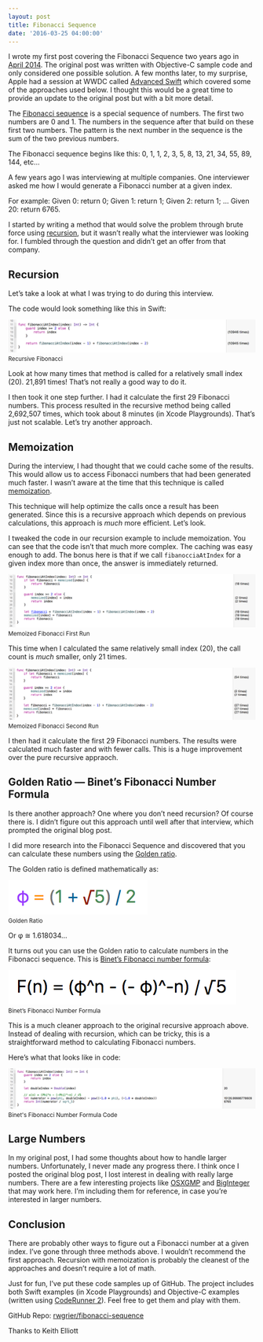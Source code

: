```yaml
---
layout: post
title: Fibonacci Sequence
date: '2016-03-25 04:00:00'
---
```


I wrote my first post covering the Fibonacci Sequence two years ago in [April 2014](/2014/04/09/fibonacci-sequence/). The original post was written with Objective-C sample code and only considered one possible solution. A few months later, to my surprise, Apple had a session at WWDC called [Advanced Swift](https://developer.apple.com/videos/play/wwdc2014/404/) which covered some of the approaches used below. I thought this would be a great time to provide an update to the original post but with a bit more detail.

The [Fibonacci sequence](http://en.wikipedia.org/wiki/Fibonacci_number) is a special sequence of numbers. The first two numbers are 0 and 1. The numbers in the sequence after that build on these first two numbers. The pattern is the next number in the sequence is the sum of the two previous numbers.

The Fibonacci sequence begins like this: 0, 1, 1, 2, 3, 5, 8, 13, 21, 34, 55, 89, 144, etc…

A few years ago I was interviewing at multiple companies. One interviewer asked me how I would generate a Fibonacci number at a given index.

For example: Given 0: return 0; Given 1: return 1; Given 2: return 1; … Given 20: return 6765.

I started by writing a method that would solve the problem through brute force using [recursion](http://en.wikipedia.org/wiki/Recursion), but it wasn’t really what the interviewer was looking for. I fumbled through the question and didn’t get an offer from that company.

## **Recursion**

Let’s take a look at what I was trying to do during this interview.

The code would look something like this in Swift:

<div class="py-3">
	<div class="card shadow-sm">
		<img class="img-fluid" src="/public/images/2016/fibonacci-sequence-2/recursion.png">
		<div class="card-body mx-auto">
			<small>Recursive Fibonacci</small>
		</div>
	</div>
</div>

Look at how many times that method is called for a relatively small index (20). 21,891 times! That’s not really a good way to do it.

I then took it one step further. I had it calculate the first 29 Fibonacci numbers. This process resulted in the recursive method being called 2,692,507 times, which took about 8 minutes (in Xcode Playgrounds). That’s just not scalable. Let’s try another approach.

## Memoization

During the interview, I had thought that we could cache some of the results. This would allow us to access Fibonacci numbers that had been generated much faster. I wasn’t aware at the time that this technique is called [memoization](https://en.wikipedia.org/wiki/Memoization).

This technique will help optimize the calls once a result has been generated. Since this is a recursive approach which depends on previous calculations, this approach is _much_ more efficient. Let’s look.

I tweaked the code in our recursion example to include memoization. You can see that the code isn’t that much more complex. The caching was easy enough to add. The bonus here is that if we call `fibanocciaAtIndex` for a given index more than once, the answer is immediately returned.

<div class="py-3">
	<div class="card shadow-sm">
		<img class="img-fluid" src="/public/images/2016/fibonacci-sequence-2/memoized-1.png">
		<div class="card-body mx-auto">
			<small>Memoized Fibonacci First Run</small>
		</div>
	</div>
</div>

This time when I calculated the same relatively small index (20), the call count is _much_ smaller, only 21 times.

<div class="py-3">
	<div class="card shadow-sm">
		<img class="img-fluid" src="/public/images/2016/fibonacci-sequence-2/memoized-2.png">
		<div class="card-body mx-auto">
			<small>Memoized Fibonacci Second Run</small>
		</div>
	</div>
</div>

I then had it calculate the first 29 Fibonacci numbers. The results were calculated much faster and with fewer calls. This is a huge improvement over the pure recursive appraoch.

## Golden Ratio — Binet’s Fibonacci Number Formula

Is there another approach? One where you don’t need recursion? Of course there is. I didn’t figure out this approach until well after that interview, which prompted the original blog post.

I did more research into the Fibonacci Sequence and discovered that you can calculate these numbers using the [Golden ratio](http://en.wikipedia.org/wiki/Golden_ratio).

The Golden ratio is defined mathematically as:

<div class="py-3">
	<div class="card shadow-sm">
		<img class="img-fluid" src="/public/images/2016/fibonacci-sequence-2/golden-ratio.png">
		<div class="card-body mx-auto">
			<small>Golden Ratio</small>
		</div>
	</div>
</div>

Or φ ≅ 1.618034…

It turns out you can use the Golden ratio to calculate numbers in the Fibonacci sequence. This is [Binet’s Fibonacci number formula](http://mathworld.wolfram.com/BinetsFibonacciNumberFormula.html):

<div class="py-3">
	<div class="card shadow-sm">
		<img class="img-fluid" src="/public/images/2016/fibonacci-sequence-2/binet-formula.png">
		<div class="card-body mx-auto">
			<small>Binet’s Fibonacci Number Formula</small>
		</div>
	</div>
</div>

This is a much cleaner approach to the original recursive approach above. Instead of dealing with recursion, which can be tricky, this is a straightforward method to calculating Fibonacci numbers.

Here’s what that looks like in code:

<div class="py-3">
	<div class="card shadow-sm">
		<img class="img-fluid" src="/public/images/2016/fibonacci-sequence-2/binet-formula-code.png">
		<div class="card-body mx-auto">
			<small>Binet's Fibonacci Number Formula Code</small>
		</div>
	</div>
</div>

## Large Numbers

In my original post, I had some thoughts about how to handle larger numbers. Unfortunately, I never made any progress there. I think once I posted the original blog post, I lost interest in dealing with really large numbers. There are a few interesting projects like [OSXGMP](https://github.com/githotto/osxgmp) and [BigInteger](https://github.com/kirsteins/BigInteger) that may work here. I’m including them for reference, in case you’re interested in larger numbers.

## Conclusion

There are probably other ways to figure out a Fibonacci number at a given index. I’ve gone through three methods above. I wouldn’t recommend the first approach. Recursion with memoization is probably the cleanest of the approaches and doesn’t require a lot of math.

Just for fun, I’ve put these code samples up of GitHub. The project includes both Swift examples (in Xcode Playgrounds) and Objective-C examples (written using [CodeRunner 2](https://coderunnerapp.com/)). Feel free to get them and play with them.

GitHub Repo: [rwgrier/fibonacci-sequence](https://github.com/rwgrier/fibonacci-sequence)

Thanks to Keith Elliott

